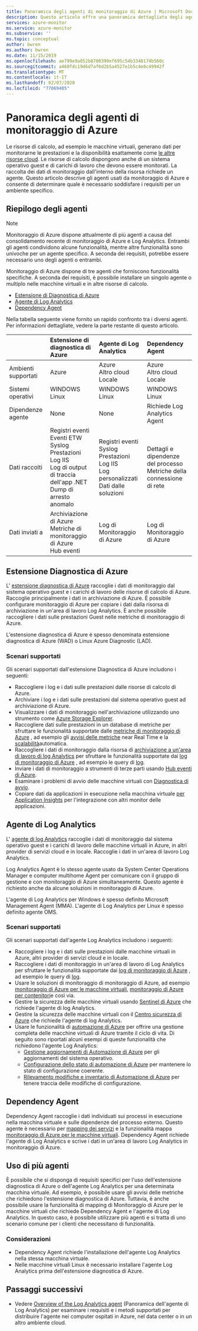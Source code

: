 ```yaml
---
title: Panoramica degli agenti di monitoraggio di Azure | Microsoft Docs
description: Questo articolo offre una panoramica dettagliata degli agenti disponibili di Azure che supportano il monitoraggio delle macchine virtuali ospitate in Azure o in un ambiente ibrido.
services: azure-monitor
ms.service: azure-monitor
ms.subservice: ''
ms.topic: conceptual
author: bwren
ms.author: bwren
ms.date: 11/15/2019
ms.openlocfilehash: ae799e9a852b8700399ef695c54b3348174b560c
ms.sourcegitcommit: a460fdc19d6d7af6d2b5a4527e1b5c4e0c49942f
ms.translationtype: MT
ms.contentlocale: it-IT
ms.lasthandoff: 02/07/2020
ms.locfileid: "77069405"
---
```

# <a name="overview-of-the-azure-monitor-agents"></a>Panoramica degli agenti di monitoraggio di Azure 
Le risorse di calcolo, ad esempio le macchine virtuali, generano dati per monitorarne le prestazioni e la disponibilità esattamente come [le altre risorse cloud](../insights/monitor-azure-resource.md). Le risorse di calcolo dispongono anche di un sistema operativo guest e di carichi di lavoro che devono essere monitorati. La raccolta dei dati di monitoraggio dall'interno della risorsa richiede un agente. Questo articolo descrive gli agenti usati da monitoraggio di Azure e consente di determinare quale è necessario soddisfare i requisiti per un ambiente specifico.

## <a name="summary-of-agents"></a>Riepilogo degli agenti

> [!NOTE]
> Monitoraggio di Azure dispone attualmente di più agenti a causa del consolidamento recente di monitoraggio di Azure e Log Analytics. Entrambi gli agenti condividono alcune funzionalità, mentre altre funzionalità sono univoche per un agente specifico. A seconda dei requisiti, potrebbe essere necessario uno degli agenti o entrambi. 

Monitoraggio di Azure dispone di tre agenti che forniscono funzionalità specifiche. A seconda dei requisiti, è possibile installare un singolo agente o multiplo nelle macchine virtuali e in altre risorse di calcolo.

* [Estensione di Diagnostica di Azure](#azure-diagnostic-extension)
* [Agente di Log Analytics](#log-analytics-agent)
* [Dependency Agent](#dependency-agent)

Nella tabella seguente viene fornito un rapido confronto tra i diversi agenti. Per informazioni dettagliate, vedere la parte restante di questo articolo.

| | Estensione di diagnostica di Azure | Agente di Log Analytics | Dependency Agent |
|:---|:---|:---|:---|
| Ambienti supportati | Azure | Azure<br>Altro cloud<br>Locale | Azure<br>Altro cloud<br>Locale |
| Sistemi operativi | WINDOWS<br>Linux | WINDOWS<br>Linux | WINDOWS<br>Linux
| Dipendenze agente  | None | None | Richiede Log Analytics Agent |
| Dati raccolti | Registri eventi<br>Eventi ETW<br>Syslog<br>Prestazioni<br>Log IIS<br>Log di output di traccia dell'app .NET<br>Dump di arresto anomalo | Registri eventi<br>Syslog<br>Prestazioni<br>Log IIS<br>Log personalizzati<br>Dati dalle soluzioni | Dettagli e dipendenze del processo<br>Metriche della connessione di rete |
| Dati inviati a | Archiviazione di Azure<br>Metriche di monitoraggio di Azure<br>Hub eventi | Log di Monitoraggio di Azure | Log di Monitoraggio di Azure |



## <a name="azure-diagnostic-extension"></a>Estensione Diagnostica di Azure
L' [estensione diagnostica di Azure](../../azure-monitor/platform/diagnostics-extension-overview.md) raccoglie i dati di monitoraggio dal sistema operativo guest e i carichi di lavoro delle risorse di calcolo di Azure. Raccoglie principalmente i dati in archiviazione di Azure. È possibile configurare monitoraggio di Azure per copiare i dati dalla risorsa di archiviazione in un'area di lavoro Log Analytics. È anche possibile raccogliere i dati sulle prestazioni Guest nelle metriche di monitoraggio di Azure.

L'estensione diagnostica di Azure è spesso denominata estensione diagnostica di Azure (WAD) o Linux Azure Diagnostic (LAD).


### <a name="scenarios-supported"></a>Scenari supportati

Gli scenari supportati dall'estensione Diagnostica di Azure includono i seguenti:

* Raccogliere i log e i dati sulle prestazioni dalle risorse di calcolo di Azure.
* Archiviare i log e i dati sulle prestazioni dal sistema operativo guest ad archiviazione di Azure.
* Visualizzare i dati di monitoraggio nell'archiviazione utilizzando uno strumento come [Azure Storage Explorer](../../vs-azure-tools-storage-manage-with-storage-explorer.md).
* Raccogliere dati sulle prestazioni in un database di metriche per sfruttare le funzionalità supportate dalle [metriche di monitoraggio di Azure](data-platform-metrics.md) , ad esempio gli [avvisi delle metriche](../../azure-monitor/platform/alerts-metric-overview.md) near Real Time e la [scalabilità](autoscale-overview.md)automatica. 
* Raccogliere i dati di monitoraggio dalla risorsa di [archiviazione a un'area di lavoro di log Analytics](azure-storage-iis-table.md) per sfruttare le funzionalità supportate dai [log di monitoraggio di Azure](data-platform-logs.md#what-can-you-do-with-azure-monitor-logs) , ad esempio le query di [log](../log-query/log-query-overview.md).
* Inviare i dati di monitoraggio a strumenti di terze parti usando [Hub eventi di Azure](diagnostics-extension-stream-event-hubs.md).
* Esaminare i problemi di avvio delle macchine virtuali con [Diagnostica di avvio](../../virtual-machines/troubleshooting/boot-diagnostics.md).
* Copiare dati da applicazioni in esecuzione nella macchina virtuale [per Application Insights](diagnostics-extension-to-application-insights.md) per l'integrazione con altri monitor delle applicazioni.

## <a name="log-analytics-agent"></a>Agente di Log Analytics
L' [agente di log Analytics](log-analytics-agent.md) raccoglie i dati di monitoraggio dal sistema operativo guest e i carichi di lavoro delle macchine virtuali in Azure, in altri provider di servizi cloud e in locale. Raccoglie i dati in un'area di lavoro Log Analytics.

Log Analytics Agent è lo stesso agente usato da System Center Operations Manager e computer multihome Agent per comunicare con il gruppo di gestione e con monitoraggio di Azure simultaneamente. Questo agente è richiesto anche da alcune soluzioni in monitoraggio di Azure.

L'agente di Log Analytics per Windows è spesso definito Microsoft Management Agent (MMA). L'agente di Log Analytics per Linux è spesso definito agente OMS.


### <a name="scenarios-supported"></a>Scenari supportati

Gli scenari supportati dall'agente Log Analytics includono i seguenti:

* Raccogliere i log e i dati sulle prestazioni dalle macchine virtuali in Azure, altri provider di servizi cloud e in locale. 
* Raccogliere i dati di monitoraggio in un'area di lavoro di Log Analytics per sfruttare le funzionalità supportate dai [log di monitoraggio di Azure](data-platform-logs.md#what-can-you-do-with-azure-monitor-logs) , ad esempio le query di [log](../log-query/log-query-overview.md).
* Usare le soluzioni di monitoraggio di monitoraggio di Azure, ad esempio [monitoraggio di Azure per le macchine virtuali](../insights/vminsights-overview.md), [monitoraggio di Azure per contenitori](../insights/container-insights-overview.md)e così via.  
* Gestire la sicurezza delle macchine virtuali usando [Sentinel di Azure](../../sentinel/overview.md) che richiede l'agente di log Analytics.
* Gestire la sicurezza delle macchine virtuali con il [Centro sicurezza di Azure](../../security-center/security-center-intro.md) che richiede l'agente di log Analytics.
* Usare le funzionalità di [automazione di Azure](../../automation/automation-intro.md) per offrire una gestione completa delle macchine virtuali di Azure tramite il ciclo di vita.  Di seguito sono riportati alcuni esempi di queste funzionalità che richiedono l'agente Log Analytics:
  * [Gestione aggiornamenti di Automazione di Azure](../../automation/automation-update-management.md) per gli aggiornamenti del sistema operativo.
  * [Configurazione dello stato di automazione di Azure](../../automation/automation-dsc-overview.md) per mantenere lo stato di configurazione coerente.
  * [Rilevamento modifiche e inventario di Automazione di Azure](../../automation/change-tracking.md) per tenere traccia delle modifiche di configurazione.

## <a name="dependency-agent"></a>Dependency Agent
Dependency Agent raccoglie i dati individuati sui processi in esecuzione nella macchina virtuale e sulle dipendenze del processo esterno. Questo agente è necessario per [mapping dei servizi](../insights/service-map.md) e la funzionalità mappa [monitoraggio di Azure per le macchine virtuali](../insights/vminsights-overview.md). Dependency Agent richiede l'agente di Log Analytics e scrive i dati in un'area di lavoro Log Analytics in monitoraggio di Azure.


## <a name="using-multiple-agents"></a>Uso di più agenti
È possibile che si disponga di requisiti specifici per l'uso dell'estensione diagnostica di Azure o dell'agente Log Analytics per una determinata macchina virtuale. Ad esempio, è possibile usare gli avvisi delle metriche che richiedono l'estensione diagnostica di Azure. Tuttavia, è anche possibile usare la funzionalità di mapping di Monitoraggio di Azure per le macchine virtuali che richiede Dependency Agent e l'agente di Log Analytics. In questo caso, è possibile utilizzare più agenti e si tratta di uno scenario comune per i clienti che necessitano di funzionalità.

### <a name="considerations"></a>Considerazioni

- Dependency Agent richiede l'installazione dell'agente Log Analytics nella stessa macchina virtuale.
- Nelle macchine virtuali Linux è necessario installare l'agente Log Analytics prima dell'estensione diagnostica di Azure.


## <a name="next-steps"></a>Passaggi successivi

- Vedere [Overview of the Log Analytics agent](../../azure-monitor/platform/log-analytics-agent.md) (Panoramica dell'agente di Log Analytics) per esaminare i requisiti e i metodi supportati per distribuire l'agente nei computer ospitati in Azure, nel data center o in un altro ambiente cloud.

